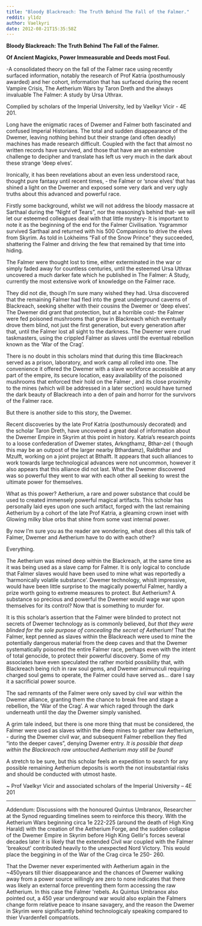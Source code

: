 ```yaml
---
title: "Bloody Blackreach: The Truth Behind The Fall of the Falmer."
reddit: yl1dz
author: Vaelkyri
date: 2012-08-21T15:35:58Z
---
```


**Bloody Blackreach:  The Truth Behind The Fall of the Falmer.**

**Of Ancient Magicks, Power Immeasurable and Deeds most Foul.**

-A consolidated theory on the fall of the Falmer race using recently surfaced  information, notably the research of Prof Katria (posthumously awarded) and her cohort, information that has surfaced during the recent Vampire Crisis, The Aetherium Wars by Taron Dreth and the always invaluable The Falmer: A study by Ursa Uthrax.

Complied by scholars of the Imperial University, led by Vaelkyr Vicir -   4E 201. 


Long have the enigmatic races of Dwemer and Falmer both fascinated and confused Imperial Historians. The total and sudden disappearance of the Dwemer, leaving nothing behind but their strange (and often deadly) machines has made research difficult. Coupled with the fact that almost no written records have survived, and those that have are an extensive challenge to decipher and translate has left us very much in the dark about these strange ‘deep elves’.

Ironically, it has been revelations about an even less understood race, thought pure fantasy until recent times, - the Falmer or  ‘snow elves’ that has shined a light on the Dwemer and exposed some very dark and very ugly truths about this advanced and powerful race.

Firstly some background, whilst we will not address the bloody massacre at Sarthaal during the “Night of Tears”, nor the reasoning’s behind that- we will let our esteemed colleagues deal with that little mystery- It is important to note it as the beginning of the end for the Falmer Civilisation. Ysgrammor survived Sarthaal and returned with his 500 Companions to drive the elves from Skyrim.  As told in Lokheims “Fall of the Snow Prince” they succeeded, shattering the Falmer and driving the few that remained by that time into hiding.

The Falmer were thought lost to time, either exterminated in the war or simply faded away for countless centuries, until the esteemed Ursa Uthrax uncovered a much darker fate which he published in The Falmer: A Study, currently the most extensive work of knowledge on the Falmer race. 

They did not die, though I’m sure many wished they had. Ursa discovered that the remaining Falmer had fled into the great underground caverns of Blackreach, seeking shelter with their cousins the Dwemer or ‘deep elves’. The Dwemer did grant that protection, but at a horrible cost- the Falmer were fed poisoned mushrooms that grow in Blackreach which eventually drove them blind, not just the first generation, but every generation after that, until the Falmer lost all sight to the darkness. The Dwemer were cruel taskmasters, using the crippled Falmer as slaves until the eventual rebellion known as the ‘War of the Crag’.

There is no doubt in this scholars mind that during this time Blackreach served as a prison, laboratory,  and work camp all rolled into one. The convenience it offered the Dwemer with a slave workforce accessible at any part of the empire, its secure location, easy availability of the poisoned mushrooms that enforced their hold on the Falmer , and its close proximity to the mines (which will be addressed in a later section) would have turned the dark beauty of Blackreach into a den of pain and horror for the survivors of the Falmer race.

But there is another side to this story, the Dwemer.
 
Recent discoveries by the late Prof Katria (posthumously decorated) and the scholar Taron Dreth, have uncovered a great deal of information about the Dwemer Empire in Skyrim at this point in history. Katria’s research points to a loose confederation of Dwemer states, Arkngthamz, Bthar-zel ( though this may be an outpost of the larger nearby Bthardamz), Raldbthar and Mzulft, working on a joint project at Bthalft. It appears that such alliances to work towards large technological advances were not uncommon, however it also appears that this alliance did not last. What the Dwemer discovered was so powerful they went to war with each other all seeking to wrest the ultimate power for themselves.

What as this power? Aetherium, a rare and power substance that could be used to created immensely powerful magical artifacts. This scholar has personally laid eyes upon one such artifact, forged with the last remaining Aetherium by a cohort of the late Prof Katria, a gleaming crown inset with Glowing milky blue orbs that shine from some vast internal power.

By now I’m sure you as the reader are wondering, what does all this talk of Falmer, Dwemer and Aetherium have to do with each other?

Everything.

The Aetherium was mined deep within the Blackreach, at the same time as it was being used as a slave camp for Falmer. It is only logical to conclude that Falmer slaves would have been used to mine what was reportedly a ‘harmonically volatile substance’.  Dwemer technology, whislt impressive, would have been little surprise to the magically powerful Falmer, hardly a prize worth going to extreme measures to protect. But Aetherium? A substance so precious and powerful the Dwemer would wage war upon themselves for its control? Now that is something to murder for.

It is this scholar’s assertion that the Falmer were blinded to protect not secrets of Dwemer technology as is commonly believed, *but that they were blinded for the sole purpose of concealing the secret of Aetherium!* That the Falmer, kept penned as slaves within the Blackreach were used to mine the potentially dangerous material from the deep caves and that the Dwemer systematically poisoned the entire Falmer race, perhaps even with the intent of total genocide, to protect their powerful discovery. Some of my associates have even speculated the rather morbid possibility that, with Blackreach being rich in raw soul gems, and Dwemer  animunculi requiring charged soul gems to operate, the Falmer could have served as...  dare I say it a sacrificial power source.

The sad remnants of the Falmer were only saved by civil war within the Dwemer alliance, granting them the chance to break free and stage a rebellion, the ‘War of the Crag’. A war which raged through the dark underneath until the day the Dwemer simply vanished.

A grim tale indeed, but there is one more thing that must be considered, the Falmer were used as slaves within the deep mines to gather raw Aetherium,  -  during the Dwemer civil war, and subsequent Falmer rebellion they fled “into the deeper caves”, denying Dwemer entry.  *It is possible that deep within the Blackreach raw untouched Aetherium may still be found!*
 
A stretch to be sure, but this scholar feels an expedition to search for any possible remaining Aetherium deposits is worth the not insubstantial risks and should be conducted with utmost haste.

~ Prof Vaelkyr Vicir and associated scholars of the Imperial University
– 4E 201

------------------------------------------------------------------------------------------------------------------------------
Addendum: Discussions with the honoured Quintus Umbranox, Researcher at the Synod reguarding timelines seem to reinforce this theory. With the Aetherium Wars beginning circa 1e 222-225 (around the death of High King Harald) with the creation of the Aetherium Forge, and the sudden collapse of the Dwemer Empire in Skyrim before High King Gellir's forces several decades later it is likely that the extended Civil war coupled with the Falmer 'breakout' contributed heavily to the unexpected Nord Victory. This would place the beggining in of the War of the Crag circa 1e 250- 260.

That the Dwemer never experimented with Aetherium again in the ~450years till thier disappearance and the chances of Dwemer walking away from a power source willingly are zero to none indicates that there was likely an external force preventing them form accessing the raw Aetherium. In this case the Falmer 'rebels. As Quintus Umbranox also pointed out, a 450 year underground war would also explain the Falmers change form relative peace to insane savagery, and the reason the Dwemer in Skyrim were significantly behind technologicaly speaking compared to thier Vvardenfell compatriots.

